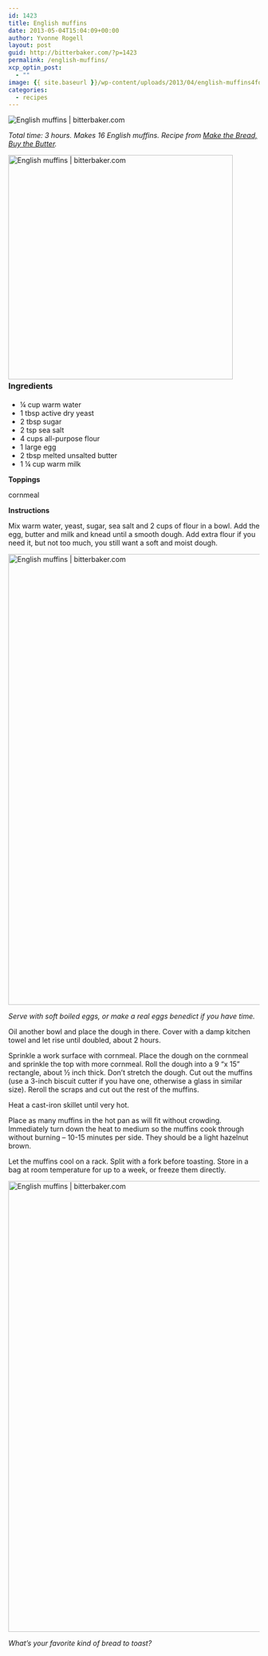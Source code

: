 ```yaml
---
id: 1423
title: English muffins
date: 2013-05-04T15:04:09+00:00
author: Yvonne Rogell
layout: post
guid: http://bitterbaker.com/?p=1423
permalink: /english-muffins/
xcp_optin_post:
  - ""
image: {{ site.baseurl }}/wp-content/uploads/2013/04/english-muffins4foodgawker-624x625.jpg
categories:
  - recipes
---
```

<p class="recipe-icon">
  <img class="recipe-icon" alt="English muffins | bitterbaker.com" src="http://bitterbaker.com/images/english-muffins5mini.jpg" />
</p>

_Total time: 3 hours. Makes 16 English muffins. Recipe from <a href="http://www.amazon.com/Make-Bread-Buy-Butter-Shouldnt/dp/1451605870/ref=tmm_hrd_title_0" target="_blank">Make the Bread, Buy the Butter</a>._

<img class="pinthis alignright" title="English muffins | bitterbaker.com" alt="English muffins | bitterbaker.com" src="http://bitterbaker.com/images/english-muffins5.jpg" width="450" /><strong style="line-height: 1.714285714; font-size: 1rem;">Ingredients</strong>

  * ¼ cup warm water
  * 1 tbsp active dry yeast
  * 2 tbsp sugar
  * 2 tsp sea salt
  * 4 cups all-purpose flour
  * 1 large egg
  * 2 tbsp melted unsalted butter
  * 1 ¼ cup warm milk

**Toppings**
  
cornmeal

**Instructions**
  
Mix warm water, yeast, sugar, sea salt and 2 cups of flour in a bowl. Add the egg, butter and milk and knead until a smooth dough. Add extra flour if you need it, but not too much, you still want a soft and moist dough.

<img class="pinthis" title="English muffins | bitterbaker.com" alt="English muffins | bitterbaker.com" src="http://bitterbaker.com/images/english-muffins3.jpg" width="600" height="904" />
  
_Serve with soft boiled eggs, or make a real eggs benedict if you have time._
  
Oil another bowl and place the dough in there. Cover with a damp kitchen towel and let rise until doubled, about 2 hours.

Sprinkle a work surface with cornmeal. Place the dough on the cornmeal and sprinkle the top with more cornmeal. Roll the dough into a 9 “x 15” rectangle, about ½ inch thick. Don’t stretch the dough. Cut out the muffins (use a 3-inch biscuit cutter if you have one, otherwise a glass in similar size). Reroll the scraps and cut out the rest of the muffins.

Heat a cast-iron skillet until very hot.

Place as many muffins in the hot pan as will fit without crowding. Immediately turn down the heat to medium so the muffins cook through without burning – 10-15 minutes per side. They should be a light hazelnut brown.

Let the muffins cool on a rack. Split with a fork before toasting. Store in a bag at room temperature for up to a week, or freeze them directly.

<img class="pinthis" title="English muffins | bitterbaker.com" alt="English muffins | bitterbaker.com" src="http://bitterbaker.com/images/english-muffins7.jpg" width="600" height="904" />
  
_What&#8217;s your favorite kind of bread to toast?_